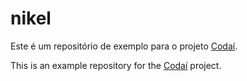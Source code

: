 # nikel

Este é um repositório de exemplo para o projeto [Codaí](https://plataforma.growdev.com.br/curso/codai).

This is an example repository for the [Codaí](https://plataforma.growdev.com.br/curso/codai) project.
